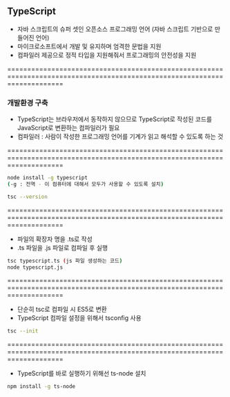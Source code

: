 ## TypeScript
- 자바 스크립트의 슈퍼 셋인 오픈소스 프로그래밍 언어 (자바 스크립트 기반으로 만들어진 언어)
- 마이크로소프트에서 개발 및 유지하며 엄격한 문법을 지원
- 컴파일러 제공으로 정적 타입을 지원해줘서 프로그래밍의 안전성을 지원

==========================================================================================================================

### 개발환경 구축
- TypeScript는 브라우저에서 동작하지 않으므로 TypeScript로 작성된 코드를 JavaScript로 변환하는 컴파일러가 필요
- 컴파일러 : 사람이 작성한 프로그래밍 언어를 기계가 읽고 해석할 수 있도록 하는 것

==========================================================================================================================

```bash
node install -g typescript
(-g : 전역 - 이 컴퓨터에 대해서 모두가 사용할 수 있도록 설치)

tsc --version
```

==========================================================================================================================

- 파일의 확장자 명을 .ts로 작성
- .ts 파일을 .js 파일로 컴파일 후 실행

```bash
tsc typescript.ts (js 파일 생성하는 코드)
node typescript.js
```

==========================================================================================================================

- 단순히 tsc로 컴파일 시 ES5로 변환
- TypeScript 컴파일 설정을 위해서 tsconfig 사용

```bash
tsc --init
```

==========================================================================================================================

- TypeScript를 바로 실행하기 위해선 ts-node 설치

```bash
npm install -g ts-node
```